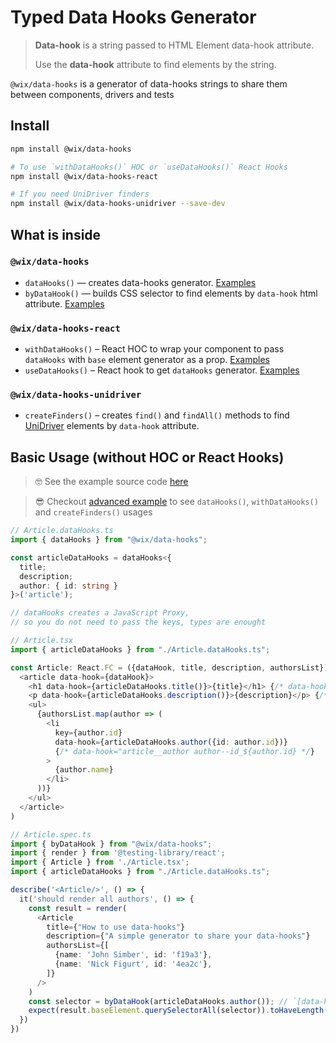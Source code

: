 # Typed Data Hooks Generator

> **Data-hook** is a string passed to HTML Element data-hook attribute.
>
> Use the **data-hook** attribute to find elements by the string.


`@wix/data-hooks` is a generator of data-hooks strings to share them between components, drivers and tests

## Install

```bash
npm install @wix/data-hooks

# To use `withDataHooks()` HOC or `useDataHooks()` React Hooks
npm install @wix/data-hooks-react

# If you need UniDriver finders
npm install @wix/data-hooks-unidriver --save-dev
```

## What is inside

### `@wix/data-hooks`
* `dataHooks()` — creates data-hooks generator. [Examples](./packages/data-hooks/__tests__/dataHooks.spec.ts)
* `byDataHook()` — builds CSS selector to find elements by `data-hook` html attribute. [Examples](./packages/data-hooks/__tests__/byDataHook.spec.ts)

### `@wix/data-hooks-react`
* `withDataHooks()` – React HOC to wrap your component to pass `dataHooks` with `base` element generator as a prop. [Examples](./packages/data-hooks-react/__tests__/withDataHooks.spec.tsx)
* `useDataHooks()` – React hook to get `dataHooks` generator. [Examples](./packages/data-hooks-react/__tests__/useDataHooks.spec.ts)

### `@wix/data-hooks-unidriver`
* `createFinders()` – creates `find()` and `findAll()` methods to find [UniDriver](https://github.com/wix-incubator/unidriver) elements by `data-hook` attribute.

## Basic Usage (without HOC or React Hooks)

> 🤓 See the example source code [here](./examples/src/basic)

> 😎 Checkout [advanced example](./examples/src/advanced) to see `dataHooks()`, `withDataHooks()` and `createFinders()` usages

```typescript
// Article.dataHooks.ts
import { dataHooks } from "@wix/data-hooks";

const articleDataHooks = dataHooks<{
  title;
  description;
  author: { id: string }
}>('article');

// dataHooks creates a JavaScript Proxy,
// so you do not need to pass the keys, types are enought
```

```typescript jsx
// Article.tsx
import { articleDataHooks } from "./Article.dataHooks.ts";

const Article: React.FC = ({dataHook, title, description, authorsList}) => (
  <article data-hook={dataHook}>
    <h1 data-hook={articleDataHooks.title()}>{title}</h1> {/* data-hook="article__title */}
    <p data-hook={articleDataHooks.description()}>{description}</p> {/* data-hook="article__description */}
    <ul>
      {authorsList.map(author => (
        <li
          key={author.id}
          data-hook={articleDataHooks.author({id: author.id})}
          {/* data-hook="article__author author--id_${author.id} */}
        >
          {author.name}
        </li>
      ))}
    </ul>
  </article>
)
```

```typescript jsx
// Article.spec.ts
import { byDataHook } from "@wix/data-hooks";
import { render } from '@testing-library/react';
import { Article } from './Article.tsx';
import { articleDataHooks } from "./Article.dataHooks.ts";

describe('<Article/>', () => {
  it('should render all authors', () => {
    const result = render(
      <Article
        title={"How to use data-hooks"}
        description={"A simple generator to share your data-hooks"}
        authorsList={[
          {name: 'John Simber', id: 'f19a3'},
          {name: 'Nick Figurt', id: '4ea2c'},
        ]}
      />
    )
    const selector = byDataHook(articleDataHooks.author()); // `[data-hook~="article__author"]`
    expect(result.baseElement.querySelectorAll(selector)).toHaveLength(2);
  })
})
```




